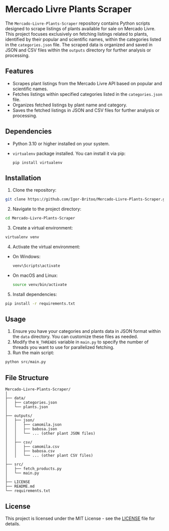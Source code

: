# Mercado Livre Plants Scraper

The `Mercado-Livre-Plants-Scraper` repository contains Python scripts designed to scrape listings of plants available for sale on Mercado Livre. This project focuses exclusively on fetching listings related to plants, identified by their popular and scientific names, within the categories listed in the `categories.json` file. The scraped data is organized and saved in JSON and CSV files within the `outputs` directory for further analysis or processing.

## Features

- Scrapes plant listings from the Mercado Livre API based on popular and scientific names.
- Fetches listings within specified categories listed in the `categories.json` file.
- Organizes fetched listings by plant name and category.
- Saves the fetched listings in JSON and CSV files for further analysis or processing.

## Dependencies
- Python 3.10 or higher installed on your system.
- `virtualenv` package installed. You can install it via pip:

  ```
  pip install virtualenv
  ```

## Installation

1. Clone the repository:
  ```sh
  git clone https://github.com/Igor-Britoo/Mercado-Livre-Plants-Scraper.git
  ```
2. Navigate to the project directory:
  ```sh
  cd Mercado-Livre-Plants-Scraper
  ```
3. Create a virtual environment:
  ```sh
  virtualenv venv
  ```
4. Activate the virtual environment:
  - On Windows:
    ```sh
    venv\Scripts\activate
    ```
  - On macOS and Linux:
    ```sh
    source venv/bin/activate
    ```
5. Install dependencies:
  ```sh
  pip install -r requirements.txt
  ```

## Usage

1. Ensure you have your categories and plants data in JSON format within the `data` directory. You can customize these files as needed.
2. Modify the `N_THREADS` variable in `main.py` to specify the number of threads you want to use for parallelized fetching.
3. Run the main script:
  ```sh
  python src/main.py
  ```

## File Structure

```
Mercado-Livre-Plants-Scraper/
│
├── data/
│   ├── categories.json
│   └── plants.json
│
├── outputs/
│   ├── json/
│   │   ├── camomila.json
│   │   ├── babosa.json
│   │   └── ... (other plant JSON files)
│   │
│   ├── csv/
│   │   ├── camomila.csv
│   │   ├── babosa.csv
│   │   └── ... (other plant CSV files)
│
├── src/
│   ├── fetch_products.py
│   └── main.py
│
├── LICENSE
├── README.md
└── requirements.txt
```

## License

This project is licensed under the MIT License - see the [LICENSE](LICENSE) file for details.
